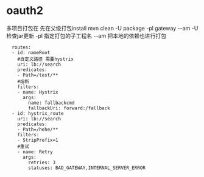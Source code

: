 # oauth2
多项目打包在  先在父级打包install
mvn clean -U package -pl gateway --am
-U 检查jar更新
-pl 指定打包的子工程名
--am  把本地的依赖也进行打包

      routes:
      - id: nameRoot
        #自定义路径 需要hystrix
        uri: lb://search
        predicates:
        - Path=/test/**
        #熔断
        filters:
        - name: Hystrix
          args:
            name: fallbackcmd
            fallbackUri: forward:/fallback
      - id: hystrix_route
        uri: lb://search
        predicates:
        - Path=/hehe/**
        filters:
        - StripPrefix=1
        #重试
        - name: Retry
          args:
            retries: 3
            statuses: BAD_GATEWAY,INTERNAL_SERVER_ERROR

